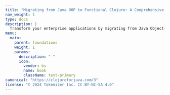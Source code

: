 ```yaml
---
title: "Migrating from Java OOP to Functional Clojure: A Comprehensive Guide"
nav_weight: 1
type: docs
description: |
  Transform your enterprise applications by migrating from Java Object-Oriented Programming (OOP) to Clojure's powerful functional programming paradigm. **"Migrating from Java OOP to Functional Clojure: A Comprehensive Guide"** is your essential resource for a successful transformation. This guide provides step-by-step strategies, best practices, and real-world case studies to facilitate a smooth and effective migration. Learn how to enhance scalability, maintainability, and productivity within your organization by leveraging Clojure's expressive language features. Whether you're a senior developer, architect, or technical manager, this book offers actionable insights to modernize your systems and stay ahead in today's competitive technology landscape.
menu:
  main:
    parent: foundations
    weight: 1
    params:
      description: " "
      icon:
        vendor: bs
        name: book
        className: text-primary
canonical: "https://clojureforjava.com/3"
license: "© 2024 Tokenizer Inc. CC BY-NC-SA 4.0"
---
```

